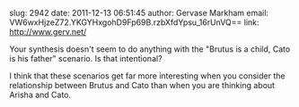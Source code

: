 slug:    2942
date:    2011-12-13 06:51:45
author:  Gervase Markham
email:   VW6wxHjzeZ72.YKGYHxgohD9Fp69B.rzbXfdYpsu_16rUnVQ==
link:     http://www.gerv.net/

Your synthesis doesn't seem to do anything with the "Brutus is a
child, Cato is his father" scenario. Is that intentional?

I think that these scenarios get far more interesting when you
consider the relationship between Brutus and Cato than when you are
thinking about Arisha and Cato.
